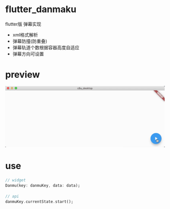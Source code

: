 # flutter_danmaku
flutter版 弹幕实现

- xml格式解析
- 弹幕防撞(防重叠)
- 弹幕轨道个数根据容器高度自适应
- 弹幕方向可设置

# preview
![avatar](https://raw.githubusercontent.com/badagg/flutter_danmaku/master/lib/assets/danmaku_preview.gif)

# use

```dart
// widget
Danmu(key: danmuKey, data: data);

// api
danmuKey.currentState.start();
```
